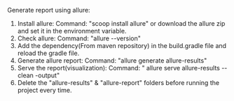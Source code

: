 Generate report using allure:
   1. Install allure: Command: "scoop install allure" or download the allure zip and set it in the environment variable.
   2. Check allure: Command: "allure --version"
   3. Add the dependency(From maven repository) in the build.gradle file and reload the gradle file.
   4. Generate allure report: Command: "allure generate allure-results"
   5. Serve the report(visualization): Command: " allure serve allure-results --clean -output"
   6. Delete the "allure-results" & "allure-report" folders before running the project every time.
